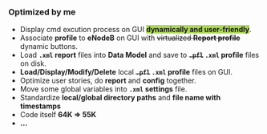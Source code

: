 
### Optimized by me
* Display cmd excution process on GUI <b style="background-color:#ACD55D">dynamically and user-friendly</b>.
* Associate **profile** to **eNodeB** on GUI with <del>virtualized **Report profile**</del> dynamic buttons.
* Load **`.xml` report** files into **Data Model** and save to **<del>`.pfl`</del> `.xml` profile** files on disk.
* **Load/Display/Modify/Delete** local **<del>`.pfl`</del> `.xml` profile** files on GUI.
* Optimize user stories, do **report** and **config** together.
* Move some global variables into **`.xml` settings** file.
* Standardize **local/global directory paths** and **file name with timestamps**
* Code itself **64K => 55K**
* **...**